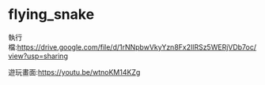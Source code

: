 # flying_snake

執行檔:https://drive.google.com/file/d/1rNNpbwVkyYzn8Fx2IlRSz5WERjVDb7oc/view?usp=sharing

遊玩畫面:https://youtu.be/wtnoKM14KZg
